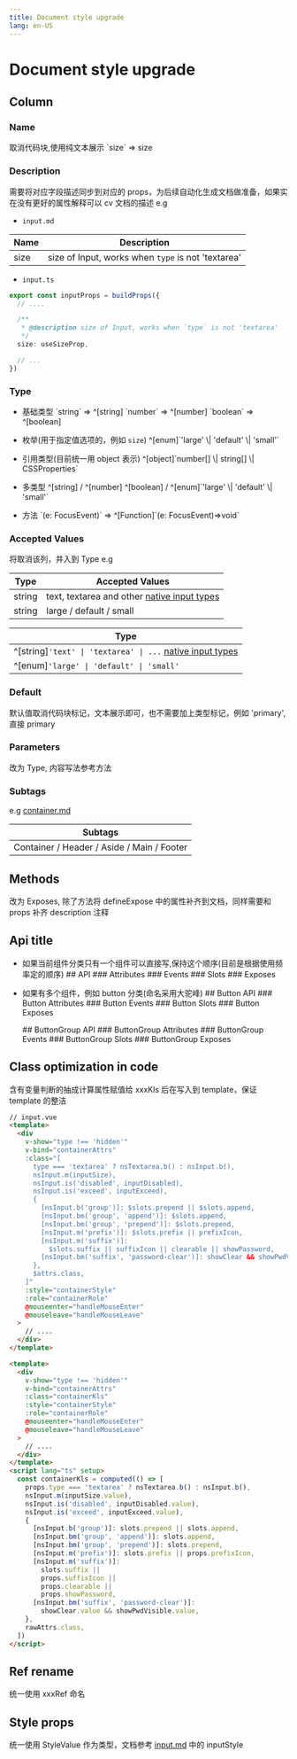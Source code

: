 ```yaml
---
title: Document style upgrade
lang: en-US
---
```


# Document style upgrade

## Column

### Name

取消代码块,使用纯文本展示
\`size\` => size

### Description

需要将对应字段描述同步到对应的 props，为后续自动化生成文档做准备，如果实在没有更好的属性解释可以 cv 文档的描述
e.g

- `input.md`

| Name | Description                                        |
| ---- | -------------------------------------------------- |
| size | size of Input, works when `type` is not 'textarea' |

- `input.ts`

```ts
export const inputProps = buildProps({
  // ....

  /**
   * @description size of Input, works when `type` is not 'textarea'
   */
  size: useSizeProp,

  // ...
})
```

### Type

- 基础类型
  \`string\` => \^[string]
  \`number\` => \^[number]
  \`boolean\` => \^[boolean]

- 枚举(用于指定值选项的，例如 `size`)
  \^[enum]\`'large' \\| 'default' \\| 'small'\`

- 引用类型(目前统一用 object 表示)
  \^[object]\`number[] \\| string[] \\| CSSProperties\`

- 多类型
  \^[string] / \^[number]
  \^[boolean] / \^[enum]\`'large' \\| 'default' \\| 'small'\`

- 方法
  \`(e: FocusEvent)\` => \^[Function]\`(e: FocusEvent)=>void`

### Accepted Values

将取消该列，并入到 Type
e.g

| Type   | Accepted Values                                                                                                                       |
| ------ | ------------------------------------------------------------------------------------------------------------------------------------- |
| string | text, textarea and other [native input types](https://developer.mozilla.org/en-US/docs/Web/HTML/Element/input#Form_%3Cinput%3E_types) |
| string | large / default / small                                                                                                               |

| Type                                                                                                                                                |
| --------------------------------------------------------------------------------------------------------------------------------------------------- |
| ^[string]`'text' \| 'textarea' \| ...` [native input types](https://developer.mozilla.org/en-US/docs/Web/HTML/Element/input#Form_%3Cinput%3E_types) |
| ^[enum]`'large' \| 'default' \| 'small'`                                                                                                            |

### Default

默认值取消代码块标记，文本展示即可，也不需要加上类型标记，例如 'primary',直接 primary

### Parameters

改为 Type, 内容写法参考方法

### Subtags

e.g [container.md](./container.html#container-slots)

| Subtags                                    |
| ------------------------------------------ |
| Container / Header / Aside / Main / Footer |

## Methods

改为 Exposes, 除了方法将 defineExpose 中的属性补齐到文档，同样需要和 props 补齐 description 注释

## Api title

- 如果当前组件分类只有一个组件可以直接写,保持这个顺序(目前是根据使用频率定的顺序)
  \## API
  \### Attributes
  \### Events
  \### Slots
  \### Exposes
- 如果有多个组件，例如 button 分类(命名采用大驼峰)
  \## Button API
  \### Button Attributes
  \### Button Events
  \### Button Slots
  \### Button Exposes

  \## ButtonGroup API
  \### ButtonGroup Attributes
  \### ButtonGroup Events
  \### ButtonGroup Slots
  \### ButtonGroup Exposes

## Class optimization in code

含有变量判断的抽成计算属性赋值给 xxxKls 后在写入到 template，保证 template 的整洁

```html
// input.vue
<template>
  <div
    v-show="type !== 'hidden'"
    v-bind="containerAttrs"
    :class="[
      type === 'textarea' ? nsTextarea.b() : nsInput.b(),
      nsInput.m(inputSize),
      nsInput.is('disabled', inputDisabled),
      nsInput.is('exceed', inputExceed),
      {
        [nsInput.b('group')]: $slots.prepend || $slots.append,
        [nsInput.bm('group', 'append')]: $slots.append,
        [nsInput.bm('group', 'prepend')]: $slots.prepend,
        [nsInput.m('prefix')]: $slots.prefix || prefixIcon,
        [nsInput.m('suffix')]:
          $slots.suffix || suffixIcon || clearable || showPassword,
        [nsInput.bm('suffix', 'password-clear')]: showClear && showPwdVisible,
      },
      $attrs.class,
    ]"
    :style="containerStyle"
    :role="containerRole"
    @mouseenter="handleMouseEnter"
    @mouseleave="handleMouseLeave"
  >
    // ....
  </div>
</template>
```

```html
<template>
  <div
    v-show="type !== 'hidden'"
    v-bind="containerAttrs"
    :class="containerKls"
    :style="containerStyle"
    :role="containerRole"
    @mouseenter="handleMouseEnter"
    @mouseleave="handleMouseLeave"
  >
    // ....
  </div>
</template>
<script lang="ts" setup>
  const containerKls = computed(() => [
    props.type === 'textarea' ? nsTextarea.b() : nsInput.b(),
    nsInput.m(inputSize.value),
    nsInput.is('disabled', inputDisabled.value),
    nsInput.is('exceed', inputExceed.value),
    {
      [nsInput.b('group')]: slots.prepend || slots.append,
      [nsInput.bm('group', 'append')]: slots.append,
      [nsInput.bm('group', 'prepend')]: slots.prepend,
      [nsInput.m('prefix')]: slots.prefix || props.prefixIcon,
      [nsInput.m('suffix')]:
        slots.suffix ||
        props.suffixIcon ||
        props.clearable ||
        props.showPassword,
      [nsInput.bm('suffix', 'password-clear')]:
        showClear.value && showPwdVisible.value,
    },
    rawAttrs.class,
  ])
</script>
```

## Ref rename

统一使用 xxxRef 命名

## Style props

统一使用 StyleValue 作为类型，文档参考 [input.md](./input.html#attributes) 中的 inputStyle

